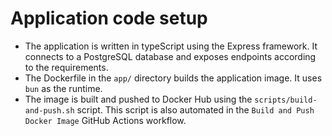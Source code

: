 # Application code setup

- The application is written in typeScript using the Express framework. It connects to a PostgreSQL database and exposes endpoints according to the requirements.
- The Dockerfile in the `app/` directory builds the application image. It uses `bun` as the runtime.
- The image is built and pushed to Docker Hub using the `scripts/build-and-push.sh` script. This script is also automated in the `Build and Push Docker Image` GitHub Actions workflow.